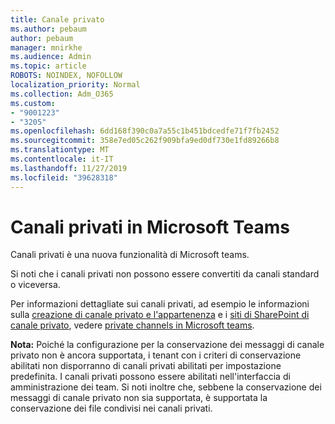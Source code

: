 ```yaml
---
title: Canale privato
ms.author: pebaum
author: pebaum
manager: mnirkhe
ms.audience: Admin
ms.topic: article
ROBOTS: NOINDEX, NOFOLLOW
localization_priority: Normal
ms.collection: Adm_O365
ms.custom:
- "9001223"
- "3205"
ms.openlocfilehash: 6dd168f390c0a7a55c1b451bdcedfe71f7fb2452
ms.sourcegitcommit: 358e7ed05c262f909bfa9ed0df730e1fd89266b8
ms.translationtype: MT
ms.contentlocale: it-IT
ms.lasthandoff: 11/27/2019
ms.locfileid: "39628318"
---
```

# <a name="private-channels-in-microsoft-teams"></a>Canali privati in Microsoft Teams

Canali privati è una nuova funzionalità di Microsoft teams. 

Si noti che i canali privati non possono essere convertiti da canali standard o viceversa.

Per informazioni dettagliate sui canali privati, ad esempio le informazioni sulla [creazione di canale privato e l'appartenenza](https://docs.microsoft.com/MicrosoftTeams/private-channels#private-channel-creation-and-membership) e i [siti di SharePoint di canale privato](https://docs.microsoft.com/MicrosoftTeams/private-channels#private-channel-sharepoint-sites), vedere [private channels in Microsoft teams](https://docs.microsoft.com/MicrosoftTeams/private-channels). 

**Nota:** Poiché la configurazione per la conservazione dei messaggi di canale privato non è ancora supportata, i tenant con i criteri di conservazione abilitati non disporranno di canali privati abilitati per impostazione predefinita. I canali privati possono essere abilitati nell'interfaccia di amministrazione dei team. Si noti inoltre che, sebbene la conservazione dei messaggi di canale privato non sia supportata, è supportata la conservazione dei file condivisi nei canali privati.